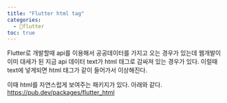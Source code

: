 ```yaml
---
title: "Flutter html tag"
categories: 
  - flutter
toc: true
---
```


Flutter로 개발할때 api를 이용해서 공공데이터를 가지고 오는 경우가 있는데
웹개발이 이미 대세가 된 지금 api 데이터 text가 html 태그로 감싸져 있는 경우가 있다.
이럴때 text에 넣게되면 html 태그가 같이 들어가서 이상해진다.

이때 html를 자연스럽게 보여주는 패키지가 있다. 아래와 같다.
<https://pub.dev/packages/flutter_html>
